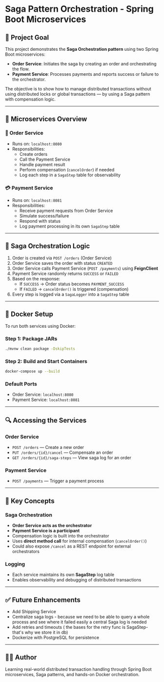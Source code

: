 # Saga Pattern Orchestration - Spring Boot Microservices

## 📌 Project Goal
This project demonstrates the **Saga Orchestration pattern** using two Spring Boot microservices:

- **Order Service**: Initiates the saga by creating an order and orchestrating the flow.
- **Payment Service**: Processes payments and reports success or failure to the orchestrator.

The objective is to show how to manage distributed transactions without using distributed locks or global transactions — by using a Saga pattern with compensation logic.

---

## 🧩 Microservices Overview

### 🛒 Order Service
- Runs on: `localhost:8080`
- Responsibilities:
    - Create orders
    - Call the Payment Service
    - Handle payment result
    - Perform compensation (`cancelOrder`) if needed
    - Log each step in a `SagaStep` table for observability

### 💳 Payment Service
- Runs on: `localhost:8081`
- Responsibilities:
    - Receive payment requests from Order Service
    - Simulate success/failure
    - Respond with status
    - Log payment processing in its own `SagaStep` table

---

## 🔄 Saga Orchestration Logic

1. Order is created via `POST /orders` (Order Service)
2. Order Service saves the order with status `CREATED`
3. Order Service calls Payment Service (`POST /payments`) using **FeignClient**
4. Payment Service randomly returns `SUCCESS` or `FAILED`
5. Based on the response:
    - If `SUCCESS` → Order status becomes `PAYMENT_SUCCESS`
    - If `FAILED` → `cancelOrder()` is triggered (compensation)
6. Every step is logged via a `SagaLogger` into a `SagaStep` table

---

## 🐳 Docker Setup

To run both services using Docker:

### Step 1: Package JARs
```bash
./mvnw clean package -DskipTests
```

### Step 2: Build and Start Containers
```bash
docker-compose up --build
```

### Default Ports
- Order Service: `localhost:8080`
- Payment Service: `localhost:8081`

---

## 🔍 Accessing the Services

### Order Service
- `POST /orders` — Create a new order
- `PUT /orders/{id}/cancel` — Compensate an order
- `GET /orders/{id}/saga-steps` — View saga log for an order

### Payment Service
- `POST /payments` — Trigger a payment process

---

## 🧠 Key Concepts

### Saga Orchestration
- **Order Service acts as the orchestrator**
- **Payment Service is a participant**
- Compensation logic is built into the orchestrator
- Uses **direct method call** for internal compensation (`cancelOrder()`)
- Could also expose `/cancel` as a REST endpoint for external orchestrators

### Logging
- Each service maintains its own **SagaStep** log table
- Enables observability and debugging of distributed transactions

---

## ✅ Future Enhancements
- Add Shipping Service
- Centralize saga logs - because we need to be able to query a whole process 
  and see where it failed easily a central Saga log is needed
- Add retries and timeouts ( the bases for the retry func is SagaStep- that's why we store it in db)
- Dockerize with PostgreSQL for persistence

---

## 👨‍💻 Author
Learning real-world distributed transaction handling through Spring Boot microservices, 
Saga patterns, and hands-on Docker orchestration.

